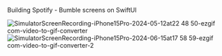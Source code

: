 Building Spotify - Bumble screens on SwiftUI

![SimulatorScreenRecording-iPhone15Pro-2024-05-12at22 48 50-ezgif com-video-to-gif-converter](https://github.com/Oguzhnblt/Spotify/assets/106863156/aa60e826-01fa-45c8-9ec9-20a7ec129a9b)
![SimulatorScreenRecording-iPhone15Pro-2024-06-15at17 58 59-ezgif com-video-to-gif-converter-2](https://github.com/Oguzhnblt/Rebuild-Apps-SwifUI/assets/106863156/3099d80b-235c-4811-8922-1d607cfb343d)
